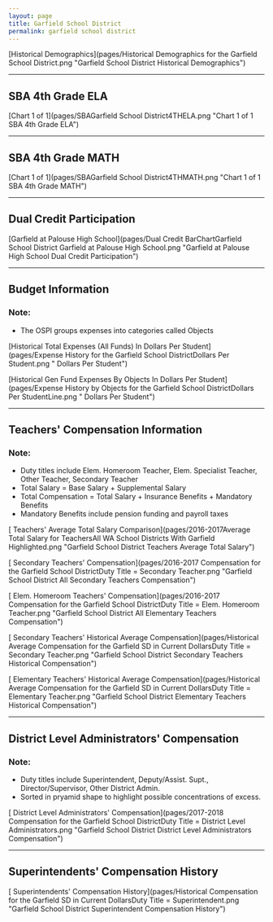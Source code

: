 ```yaml
---
layout: page
title: Garfield School District
permalink: garfield school district
---
```



[Historical Demographics](pages/Historical Demographics for the Garfield School District.png "Garfield School District Historical Demographics")

___

## SBA 4th Grade ELA

[Chart 1 of 1](pages/SBAGarfield School District4THELA.png "Chart 1 of 1 SBA 4th Grade ELA")


___

## SBA 4th Grade MATH

[Chart 1 of 1](pages/SBAGarfield School District4THMATH.png "Chart 1 of 1 SBA 4th Grade MATH")


___

## Dual Credit Participation

[Garfield at Palouse High School](pages/Dual Credit BarChartGarfield School District Garfield at Palouse High School.png "Garfield at Palouse High School Dual Credit Participation")


___

## Budget Information
### Note:
- The OSPI groups expenses into categories called Objects

[Historical Total Expenses (All Funds) In Dollars Per Student](pages/Expense History for the Garfield School DistrictDollars Per Student.png " Dollars Per Student")

[Historical Gen Fund Expenses By Objects In Dollars Per Student](pages/Expense History by Objects for the Garfield School DistrictDollars Per StudentLine.png " Dollars Per Student")


___

## Teachers' Compensation Information
### Note:
- Duty titles include Elem. Homeroom Teacher, Elem. Specialist Teacher, Other Teacher, Secondary Teacher
- Total Salary = Base Salary + Supplemental Salary
- Total Compensation = Total Salary + Insurance Benefits + Mandatory Benefits
- Mandatory Benefits include pension funding and payroll taxes

[ Teachers' Average Total Salary Comparison](pages/2016-2017Average Total Salary for TeachersAll WA School Districts With Garfield Highlighted.png "Garfield School District Teachers Average Total Salary")

[ Secondary Teachers' Compensation](pages/2016-2017 Compensation for the Garfield School DistrictDuty Title = Secondary Teacher.png "Garfield School District All Secondary Teachers Compensation")

[ Elem. Homeroom Teachers' Compensation](pages/2016-2017 Compensation for the Garfield School DistrictDuty Title = Elem. Homeroom Teacher.png "Garfield School District All Elementary Teachers Compensation")

[ Secondary Teachers' Historical Average Compensation](pages/Historical Average Compensation for the Garfield SD in Current DollarsDuty Title = Secondary Teacher.png "Garfield School District Secondary Teachers Historical Compensation")

[ Elementary Teachers' Historical Average Compensation](pages/Historical Average Compensation for the Garfield SD in Current DollarsDuty Title = Elementary Teacher.png "Garfield School District Elementary Teachers Historical Compensation")


___

## District Level Administrators' Compensation

### Note:
- Duty titles include Superintendent, Deputy/Assist. Supt., Director/Supervisor, Other District Admin.
- Sorted in pryamid shape to highlight possible concentrations of excess.

[ District Level Administrators' Compensation](pages/2017-2018 Compensation for the Garfield School DistrictDuty Title = District Level Administrators.png "Garfield School District District Level Administrators Compensation")


___

## Superintendents' Compensation History

[ Superintendents' Compensation History](pages/Historical Compensation for the Garfield SD in Current DollarsDuty Title = Superintendent.png "Garfield School District Superintendent Compensation History")

